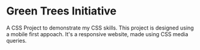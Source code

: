# Green Trees Initiative

A CSS Project to demonstrate my CSS skills. This project is designed using a mobile first appoach.
It's a responsive website, made using CSS media queries.

